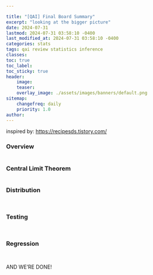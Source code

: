 ```yaml
---

title: "[QAI] Final Board Summary"
excerpt: "looking at the bigger picture"
date: 2024-07-31
lastmod: 2024-07-31 03:58:10 -0400
last_modified_at: 2024-07-31 03:58:10 -0400
categories: stats
tags: qai review statistics inference
classes:
toc: true
toc_label:
toc_sticky: true
header:
    image:
    teaser:
    overlay_image: ./assets/images/banners/default.png
sitemap:
    changefreq: daily
    priority: 1.0
author:
---
```


inspired by: https://recipesds.tistory.com/


### Overview


<figure>
                      <img src="https://res.cloudinary.com/df2rp6zoo/image/upload/v1722412744/brmr607m7vkeopv3cmp0.jpg" alt="">
                      <figcaption></figcaption>
                  </figure>


### Central Limit Theorem


<figure>
                      <img src="https://res.cloudinary.com/df2rp6zoo/image/upload/v1722412745/mzdosneuqoyjxsafwujb.jpg" alt="">
                      <figcaption></figcaption>
                  </figure>


### Distribution


<figure>
                      <img src="https://res.cloudinary.com/df2rp6zoo/image/upload/v1722412747/hbemkdb4yezf20wd59ot.jpg" alt="">
                      <figcaption></figcaption>
                  </figure>


<figure>
                      <img src="https://res.cloudinary.com/df2rp6zoo/image/upload/v1722412748/r3esturiohulesq6brq6.jpg" alt="">
                      <figcaption></figcaption>
                  </figure>


### Testing


<figure>
                      <img src="https://res.cloudinary.com/df2rp6zoo/image/upload/v1722412749/um3g9qwq3aw3jlnrzh7g.jpg" alt="">
                      <figcaption></figcaption>
                  </figure>


<figure>
                      <img src="https://res.cloudinary.com/df2rp6zoo/image/upload/v1722412750/w6lrft7t5ro1lyrliop2.jpg" alt="">
                      <figcaption></figcaption>
                  </figure>


### Regression


<figure>
                      <img src="https://res.cloudinary.com/df2rp6zoo/image/upload/v1722412751/oala5ii3ysatzbctpyoc.jpg" alt="">
                      <figcaption></figcaption>
                  </figure>


<figure>
                      <img src="https://res.cloudinary.com/df2rp6zoo/image/upload/v1722412752/rppthmqidus363uy9dok.jpg" alt="">
                      <figcaption></figcaption>
                  </figure>


AND WE’RE DONE!
